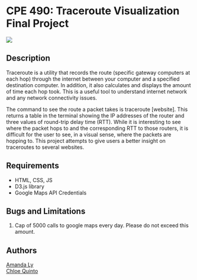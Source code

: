 # CPE 490: Traceroute Visualization Final Project 

![](https://img.shields.io/badge/Release-V1.1-blue.svg) <br>

## Description 
Traceroute is a utility that records the route (specific gateway computers at each hop) through the internet between your computer and a specified destination computer. In addition, it also calculates and displays the amount of time each hop took. This is a useful tool to understand internet network and any network connectivity issues.<br>

 The command to see the route a packet takes is traceroute [website]. This returns a table in the terminal showing the IP addresses of the router and three values of round-trip delay time (RTT). While it is interesting to see where the packet hops to and the corresponding RTT to those routers, it is difficult for the user to see, in a visual sense, where the packets are hopping to. This project attempts to give users a better insight on traceroutes to several websites. <br>


## Requirements
- HTML, CSS, JS
- D3.js library
- Google Maps API Credentials <br> 

## Bugs and Limitations 
1. Cap of 5000 calls to google maps every day. Please do not exceed this amount. <br> 

## Authors 
[Amanda Ly](https://github.com/amandal3) <br>
[Chloe Quinto](https://github.com/chloequinto)  <br>


